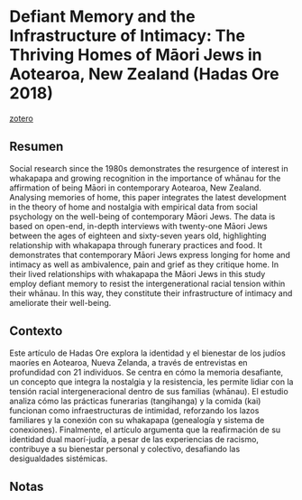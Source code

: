 # Defiant Memory and the Infrastructure of Intimacy: The Thriving Homes of Māori Jews in Aotearoa, New Zealand (Hadas Ore 2018)

[zotero](zotero://select/items/@ore2018)

## Resumen

Social research since the 1980s demonstrates the resurgence of interest in whakapapa and growing recognition in the importance of whānau for the affirmation of being Māori in contemporary Aotearoa, New Zealand. Analysing memories of home, this paper integrates the latest development in the theory of home and nostalgia with empirical data from social psychology on the well-being of contemporary Māori Jews. The data is based on open-end, in-depth interviews with twenty-one Māori Jews between the ages of eighteen and sixty-seven years old, highlighting relationship with whakapapa through funerary practices and food. It demonstrates that contemporary Māori Jews express longing for home and intimacy as well as ambivalence, pain and grief as they critique home. In their lived relationships with whakapapa the Māori Jews in this study employ defiant memory to resist the intergenerational racial tension within their whānau. In this way, they constitute their infrastructure of intimacy and ameliorate their well-being.

## Contexto

Este artículo de Hadas Ore explora la identidad y el bienestar de los judíos maoríes en Aotearoa, Nueva Zelanda, a través de entrevistas en profundidad con 21 individuos. Se centra en cómo la memoria desafiante, un concepto que integra la nostalgia y la resistencia, les permite lidiar con la tensión racial intergeneracional dentro de sus familias (whānau). El estudio analiza cómo las prácticas funerarias (tangihanga) y la comida (kai) funcionan como infraestructuras de intimidad, reforzando los lazos familiares y la conexión con su whakapapa (genealogía y sistema de conexiones). Finalmente, el artículo argumenta que la reafirmación de su identidad dual maorí-judía, a pesar de las experiencias de racismo, contribuye a su bienestar personal y colectivo, desafiando las desigualdades sistémicas.

## Notas

<!--El libro se estructura en-->

<!--Estructura conceptual:-->

<!--Argumentos generales:-->

